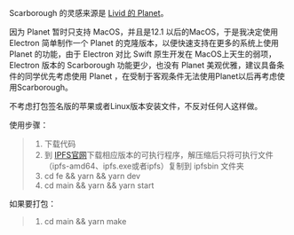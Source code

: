 Scarborough 的灵感来源是 [Livid 的 Planet](https://github.com/Planetable/Planet)。

因为 Planet 暂时只支持 MacOS，并且是12.1 以后的MacOS，于是我决定使用 Electron 简单制作一个 Planet 的克隆版本，以便快速支持在更多的系统上使用 Planet 的功能，由于 Electron 对比 Swift 原生开发在 MacOS上天生的弱项， Electron 版本的 Scarborough 功能更少，也没有 Planet 美观优雅，建议具备条件的同学优先考虑使用 Planet ，在受制于客观条件无法使用Planet以后再考虑使用Scarborough。  

不考虑打包签名版的苹果或者Linux版本安装文件，不反对任何人这样做。

使用步骤：
>1. 下载代码
>2. 到 [IPFS官网](https://github.com/ipfs/kubo)下载相应版本的可执行程序，解压缩后只将可执行文件（ipfs-amd64、ipfs.exe或者ipfs）复制到 ipfsbin 文件夹
>3. cd fe && yarn && yarn dev
>4. cd main && yarn && yarn start 

如果要打包：
> 1. cd main && yarn make


